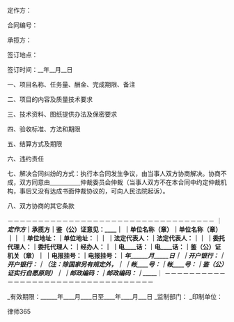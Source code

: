 
 定作方：
 
 合同编号：
 
 承揽方：
 
 签订地点：
 
 签订时间：__年__月__日
 
 一、项目名称、任务量、酬金、完成期限、备注
 
 
 二、项目的内容及质量技术要求
 
 
 三、技术资料、图纸提供办法及保密要求
 
 四、验收标准、方法和期限
 
 五、结算方式及期限
 
 六、违约责任
 
 七、解决合同纠纷的方式：执行本合同发生争议，由当事人双方协商解决。协商不成，双方同意由＿＿＿＿＿仲裁委员会仲裁（当事人双方不在本合同中约定仲裁机构，事后又没有达成书面仲裁协议的，可向人民法院起诉）。
 
 八、双方协商的其它条款
 
 －－－－－－－－－－－－－－－－－－－－－－－－－－－－－－－－－－
 ｜_______定作方_____｜________承揽方____｜鉴（公）证意见：________｜
 ｜单位名称（章）____｜单位名称（章）____｜________________________｜
 ｜单位地址：________｜单位地址：________｜________________________｜
 ｜法定代表人：______｜法定代表人：______｜________________________｜
 ｜委托代理人：______｜委托代理人：______｜经办人：________________｜
 ｜电____话：________｜电____话：________｜____鉴（公）证机关（章）｜
 ｜电报挂号：________｜电报挂号：________｜______年______月_____日_｜
 ｜开户银行：________｜开户银行：________｜（注：除国家另有规定外，｜
 ｜帐____号：________｜帐____号：________｜鉴（公）证实行自愿原则）｜
 ｜邮政编码：________｜邮政编码：________｜________________________｜
 －－－－－－－－－－－－－－－－－－－－－－－－－－－－－－－－－－
 
 _有效期限：______年____月____日至____年____月___日
 _监制部门：
 _印制单位：




 
律师365






 


 

 
 
 
 
 
  


  
 

  


  


  
 
 
 
 

